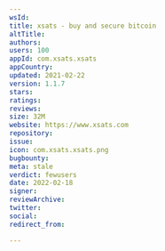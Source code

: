 ```yaml
---
wsId: 
title: xsats - buy and secure bitcoin
altTitle: 
authors: 
users: 100
appId: com.xsats.xsats
appCountry: 
updated: 2021-02-22
version: 1.1.7
stars: 
ratings: 
reviews: 
size: 32M
website: https://www.xsats.com
repository: 
issue: 
icon: com.xsats.xsats.png
bugbounty: 
meta: stale
verdict: fewusers
date: 2022-02-18
signer: 
reviewArchive: 
twitter: 
social: 
redirect_from: 

---
```


